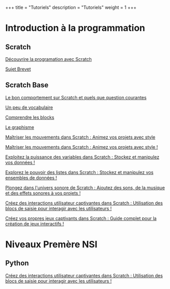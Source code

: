 +++
title = "Tutoriels"
description = "Tutoriels"
weight = 1
+++

<h1>Introduction à la programmation</h1>

<h2>Scratch</h2>

<content>

[Découvrire la programation avec Scratch](./tuto1)

</content>

<div></div>

<content>

[Sujet Brevet](./tutobrevet)

</content>

<h2>Scratch Base</h2>

<content>

[Le bon comportement sur Scratch et quels que question courantes](./tuto3)

</content>

<div></div>

<content>

[Un peu de vocabulaire](./tuto4)

</content>

<div></div>

<content>

[Comprendre les blocks](./tuto5)

</content>

<div></div>

<content>

[Le graphisme](./tuto6)

</content>


<div></div>

<content>

[Maîtriser les mouvements dans Scratch : Animez vos projets avec style ](./tuto7)

</content>

<div></div>

<content>

[Maîtriser les mouvements dans Scratch : Animez vos projets avec style !](./tuto8)

</content>

<div></div>

<content>

[Exploitez la puissance des variables dans Scratch : Stockez et manipulez vos données !](./tuto9)

</content>

<div></div>

<content>

[Explorez le pouvoir des listes dans Scratch : Stockez et manipulez vos ensembles de données !](./tuto10)

</content>

<div></div>

<content>

[Plongez dans l'univers sonore de Scratch : Ajoutez des sons, de la musique et des effets sonores à vos projets !](./tuto11)

</content>

<div></div>

<content>

[Créez des interactions utilisateur captivantes dans Scratch : Utilisation des blocs de saisie pour interagir avec les utilisateurs !](./tuto12)

</content>

<div></div>

<content>

[Créez vos propres jeux captivants dans Scratch : Guide complet pour la création de jeux interactifs !](./tuto13)

</content>

<h1>Niveaux Premère NSI</h1>

<h2>Python</h2>

<div></div>

<content>

[Créez des interactions utilisateur captivantes dans Scratch : Utilisation des blocs de saisie pour interagir avec les utilisateurs !](./tuto14)

</content>